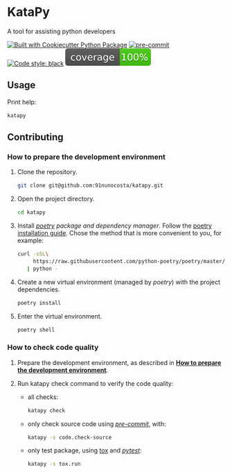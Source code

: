 # KataPy

A tool for assisting python developers

[![Built with Cookiecutter Python Package](https://img.shields.io/badge/built%20with-Cookiecutter%20Python%20Package-ff69b4.svg?logo=cookiecutter)](https://github.com/91nunocosta/python-package-cookiecutter)
[![pre-commit](https://img.shields.io/badge/pre--commit-enabled-brightgreen?logo=pre-commit&logoColor=white)](https://github.com/pre-commit/pre-commit)
[![Code style: black](https://img.shields.io/badge/code%20style-black-000000.svg)](https://github.com/psf/black)
![Code Coverage](coverage.svg)

## Usage

Print help:

```bash
katapy
```

## Contributing

### How to prepare the development environment

1. Clone the repository.

   ```bash
   git clone git@github.com:91nunocosta/katapy.git
   ```

2. Open the project directory.

   ```bash
   cd katapy
   ```

3. Install [_poetry_](https://python-poetry.org/) _package and dependency manager_.
Follow the [poetry installation guide](https://python-poetry.org/docs/#installation).
Chose the method that is more convenient to you, for example:

   ```bash
   curl -sSL\
        https://raw.githubusercontent.com/python-poetry/poetry/master/get-poetry.py \
      | python -
   ```

4. Create a new virtual environment (managed by _poetry_) with the project dependencies.

   ```bash
   poetry install
   ```

5. Enter the virtual environment.

   ```bash
   poetry shell
   ```

### How to check code quality

1. Prepare the development environment, as described in
[**How to prepare the development environment**](#how-to-prepare-the-development-environment).

2. Run katapy check command to verify the code quality:

   - all checks:

     ```bash
     katapy check
     ```

   - only check source code using [_pre-commit_](https://pre-commit.com/), with:

     ```bash
     katapy -s code.check-source
     ```

   - only test package, using [tox](https://tox.wiki/en/latest/) and [_pytest_](https://docs.pytest.org/en/6.2.x/):

     ```bash
     katapy -s tox.run
     ```
